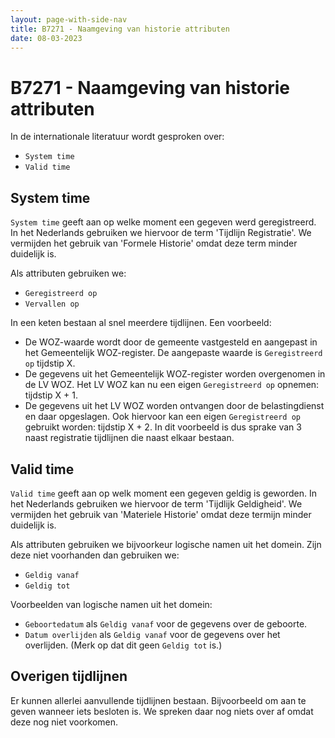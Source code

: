 ```yaml
---
layout: page-with-side-nav
title: B7271 - Naamgeving van historie attributen
date: 08-03-2023
---
```


# B7271 - Naamgeving van historie attributen

In de internationale literatuur wordt gesproken over:
- `System time`
- `Valid time`

## System time

`System time` geeft aan op welke moment een gegeven werd geregistreerd.
In het Nederlands gebruiken we hiervoor de term 'Tijdlijn Registratie'.
We vermijden het gebruik van 'Formele Historie' omdat deze term minder duidelijk is.

Als attributen gebruiken we:
- `Geregistreerd op`
- `Vervallen op`

In een keten bestaan al snel meerdere tijdlijnen. Een voorbeeld:
- De WOZ-waarde wordt door de gemeente vastgesteld en aangepast in het Gemeentelijk WOZ-register. De aangepaste waarde is `Geregistreerd op` tijdstip X.
- De gegevens uit het Gemeentelijk WOZ-register worden overgenomen in de LV WOZ. Het LV WOZ kan nu een eigen `Geregistreerd op` opnemen: tijdstip X + 1.
- De gegevens uit het LV WOZ worden ontvangen door de belastingdienst en daar opgeslagen. Ook hiervoor kan een eigen `Geregistreerd op` gebruikt worden: tijdstip X + 2.
In dit voorbeeld is dus sprake van 3 naast registratie tijdlijnen die naast elkaar bestaan.

## Valid time

`Valid time` geeft aan op welk moment een gegeven geldig is geworden.
In het Nederlands gebruiken we hiervoor de term 'Tijdlijk Geldigheid'.
We vermijden het gebruik van 'Materiele Historie' omdat deze termijn minder duidelijk is.

Als attributen gebruiken we bijvoorkeur logische namen uit het domein. Zijn deze niet voorhanden dan gebruiken we:
- `Geldig vanaf`
- `Geldig tot`

Voorbeelden van logische namen uit het domein:
- `Geboortedatum` als `Geldig vanaf` voor de gegevens over de geboorte.
- `Datum overlijden` als `Geldig vanaf` voor de gegevens over het overlijden. (Merk op dat dit geen `Geldig tot` is.)

## Overigen tijdlijnen

Er kunnen allerlei aanvullende tijdlijnen bestaan. Bijvoorbeeld om aan te geven wanneer iets besloten is. We spreken daar nog niets over af omdat deze nog niet voorkomen.